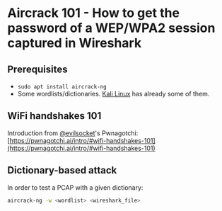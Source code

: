 # Aircrack 101 - How to get the password of a WEP/WPA2 session captured in Wireshark

## Prerequisites

- `sudo apt install aircrack-ng `
- Some wordlists/dictionaries. [Kali Linux](https://www.kali.org/) has already some of them.

## WiFi handshakes 101

Introduction from [@evilsocket](https://github.com/evilsocket)'s Pwnagotchi: [https://pwnagotchi.ai/intro/#wifi-handshakes-101](https://pwnagotchi.ai/intro/#wifi-handshakes-101)

## Dictionary-based attack

In order to test a PCAP with a given dictionary:

```bash
aircrack-ng -w <wordlist> <wireshark_file>
```

